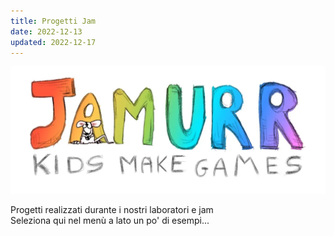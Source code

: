 ```yaml
---
title: Progetti Jam
date: 2022-12-13
updated: 2022-12-17
---
```


![](../../assets/img/logo/jamurr-logo.webp)

Progetti realizzati durante i nostri laboratori e jam  
Seleziona qui nel menù a lato un po' di esempi...
